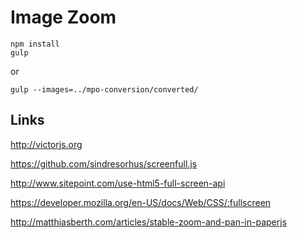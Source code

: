 # Image Zoom

```
npm install
gulp
```

or

```
gulp --images=../mpo-conversion/converted/
```

## Links

http://victorjs.org

https://github.com/sindresorhus/screenfull.js

http://www.sitepoint.com/use-html5-full-screen-api

https://developer.mozilla.org/en-US/docs/Web/CSS/:fullscreen

http://matthiasberth.com/articles/stable-zoom-and-pan-in-paperjs
